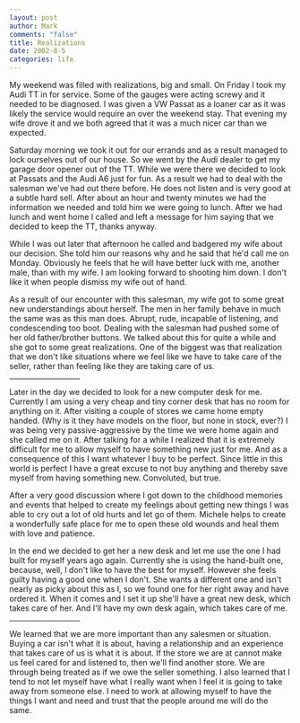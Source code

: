 ```yaml
--- 
layout: post
author: Mark
comments: "false"
title: Realizations
date: 2002-8-5
categories: life
---
```

My weekend was filled with realizations, big and small. On Friday I took my Audi TT in for service. Some of the gauges were acting screwy and it needed to be diagnosed. I was given a VW Passat as a loaner car as it was likely the service would require an over the weekend stay. That evening my wife drove it and we both agreed that it was a much nicer car than we expected.

Saturday morning we took it out for our errands and as a result managed to lock ourselves out of our house. So we went by the Audi dealer to get my garage door opener out of the TT. While we were there we decided to look at Passats and the Audi A6 just for fun. As a result we had to deal with the salesman we've had out there before. He does not listen and is very good at a subtle hard sell. After about an hour and twenty minutes we had the information we needed and told him we were going to lunch. After we had lunch and went home I called and left a message for him saying that we decided to keep the TT, thanks anyway.

While I was out later that afternoon he called and badgered my wife about our decision. She told him our reasons why and he said that he'd call me on Monday. Obviously he feels that he will have better luck with me, another male, than with my wife. I am looking forward to shooting him down. I don't like it when people dismiss my wife out of hand.

As a result of our encounter with this salesman, my wife got to some great new understandings about herself. The men in her family behave in much the same was as this man does. Abrupt, rude, incapable of listening, and condescending too boot. Dealing with the salesman had pushed some of her old father/brother buttons. We talked about this for quite a while and she got to some great realizations. One of the biggest was that realization that we don't like situations where we feel like we have to take care of the seller, rather than feeling like they are taking care of us.

<hr width="25%" />Later in the day we decided to look for a new computer desk for me. Currently I am using a very cheap and tiny corner desk that has no room for anything on it. After visiting a couple of stores we came home empty handed. (Why is it they have models on the floor, but none in stock, ever?) I was being very passive-aggressive by the time we were home again and she called me on it. After talking for a while I realized that it is extremely difficult for me to allow myself to have something new just for me. And as a consequence of this I want whatever I buy to be perfect. Since little in this world is perfect I have a great excuse to not buy anything and thereby save myself from having something new. Convoluted, but true.

After a very good discussion where I got down to the childhood memories and events that helped to create my feelings about getting new things I was able to cry out a lot of old hurts and let go of them. Michele helps to create a wonderfully safe place for me to open these old wounds and heal them with love and patience.

In the end we decided to get her a new desk and let me use the one I had built for myself years ago again. Currently she is using the hand-built one, because, well, I don't like to have the best for myself. However she feels guilty having a good one when I don't. She wants a different one and isn't nearly as picky about this as I, so we found one for her right away and have ordered it. When it comes and I set it up she'll have a great new desk, which takes care of her. And I'll have my own desk again, which takes care of me.

<hr width="25%" />We learned that we are more important than any salesmen or situation. Buying a car isn't what it is about, having a relationship and an experience that takes care of us is what it is about. If the store we are at cannot make us feel cared for and listened to, then we'll find another store. We are through being treated as if we owe the seller something. I also learned that I tend to not let myself have what I really want when I feel it is going to take away from someone else. I need to work at allowing myself to have the things I want and need and trust that the people around me will do the same.
